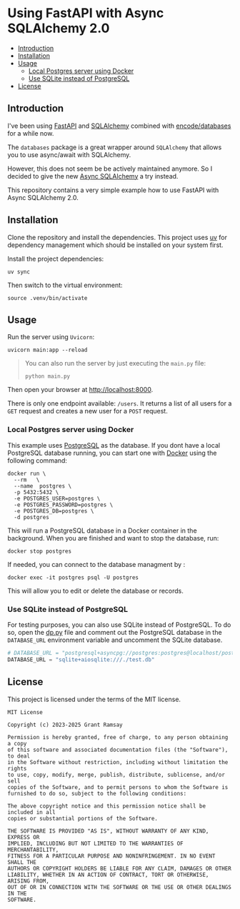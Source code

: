 # Using FastAPI with Async SQLAlchemy 2.0 <!-- omit from toc -->

- [Introduction](#introduction)
- [Installation](#installation)
- [Usage](#usage)
  - [Local Postgres server using Docker](#local-postgres-server-using-docker)
  - [Use SQLite instead of PostgreSQL](#use-sqlite-instead-of-postgresql)
- [License](#license)

## Introduction

I've been using [FastAPI](https://fastapi.tiangolo.com/) and
[SQLAlchemy](https://www.sqlalchemy.org/) combined with
[encode/databases](https://www.encode.io/databases/) for a while now.

The `databases` package is a great wrapper around `SQLAlchemy` that allows you
to use async/await with SQLAlchemy.

However, this does not seem be be actively maintained anymore. So I decided to
give the new [Async
SQLAlchemy](https://docs.sqlalchemy.org/en/20/orm/extensions/asyncio.html) a try
instead.

This repository contains a very simple example how to use FastAPI with Async
SQLAlchemy 2.0.

## Installation

Clone the repository and install the dependencies. This project uses
[uv](https://docs.astral.sh/uv/) for dependency management which should be
installed on your system first.

Install the project dependencies:

```console
uv sync
```

Then switch to the virtual environment:

```console
source .venv/bin/activate
```

## Usage

Run the server using `Uvicorn`:

```console
uvicorn main:app --reload
```

> You can also run the server by just executing the `main.py` file:
>
> ```console
> python main.py
> ```

Then open your browser at [http://localhost:8000](http://localhost:8000).

There is only one endpoint available: `/users`. It returns a list of all users
for a `GET` request and creates a new user for a `POST` request.

### Local Postgres server using Docker

This example uses [PostgreSQL](https://www.postgresql.org/) as the database. If
you dont have a local PostgreSQL database running, you can start one with
[Docker](https://www.docker.com) using the following command:

```console
docker run \
  --rm   \
  --name  postgres \
  -p 5432:5432 \
  -e POSTGRES_USER=postgres \
  -e POSTGRES_PASSWORD=postgres \
  -e POSTGRES_DB=postgres \
  -d postgres
```

This will run a PostgreSQL database in a Docker container in the background.
When you are finished and want to stop the database, run:

```console
docker stop postgres
```

If needed, you can connect to the database managment by :

```console
docker exec -it postgres psql -U postgres
```

This will allow you to edit or delete the database or records.

### Use SQLite instead of PostgreSQL

For testing purposes, you can also use SQLite instead of PostgreSQL. To do so,
open the [dp.py](db.py) file and comment out the PostgreSQL database in the
`DATABASE_URL` environment variable and uncomment the SQLite database.

```python
# DATABASE_URL = "postgresql+asyncpg://postgres:postgres@localhost/postgres"
DATABASE_URL = "sqlite+aiosqlite:///./test.db"
```

## License

This project is licensed under the terms of the MIT license.

```pre
MIT License

Copyright (c) 2023-2025 Grant Ramsay

Permission is hereby granted, free of charge, to any person obtaining a copy
of this software and associated documentation files (the "Software"), to deal
in the Software without restriction, including without limitation the rights
to use, copy, modify, merge, publish, distribute, sublicense, and/or sell
copies of the Software, and to permit persons to whom the Software is
furnished to do so, subject to the following conditions:

The above copyright notice and this permission notice shall be included in all
copies or substantial portions of the Software.

THE SOFTWARE IS PROVIDED "AS IS", WITHOUT WARRANTY OF ANY KIND, EXPRESS OR
IMPLIED, INCLUDING BUT NOT LIMITED TO THE WARRANTIES OF MERCHANTABILITY,
FITNESS FOR A PARTICULAR PURPOSE AND NONINFRINGEMENT. IN NO EVENT SHALL THE
AUTHORS OR COPYRIGHT HOLDERS BE LIABLE FOR ANY CLAIM, DAMAGES OR OTHER
LIABILITY, WHETHER IN AN ACTION OF CONTRACT, TORT OR OTHERWISE, ARISING FROM,
OUT OF OR IN CONNECTION WITH THE SOFTWARE OR THE USE OR OTHER DEALINGS IN THE
SOFTWARE.

```
